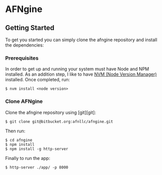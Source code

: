 # AFNgine




## Getting Started

To get you started you can simply clone the afngine repository and install the dependencies:

### Prerequisites

In order to get up and running your system must have Node and NPM installed. As an addition step, I like to have [NVM (Node Version Manager)](https://www.liquidweb.com/kb/how-to-install-nvm-node-version-manager-for-node-js-on-centos-7/) installed. Once completed, run:

    $ nvm install <node version>

### Clone AFNgine

Clone the afngine repository using [git][git]:

    $ git clone git@bitbucket.org:afnllc/afngine.git

Then run:

    $ cd afngine
    $ npm install
    $ npm install -g http-server

Finally to run the app:
	
	$ http-server ./app/ -p 8000

